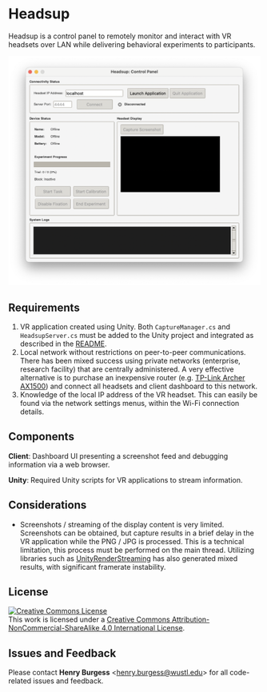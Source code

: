# Headsup

Headsup is a control panel to remotely monitor and interact with VR headsets over LAN while delivering behavioral experiments to participants.

![Headsup client dashboard](screenshot.png)

## Requirements

1. VR application created using Unity. Both `CaptureManager.cs` and `HeadsupServer.cs` must be added to the Unity project and integrated as described in the [README](unity/README.md).
2. Local network without restrictions on peer-to-peer communications. There has been mixed success using private networks (enterprise, research facility) that are centrally administered. A very effective alternative is to purchase an inexpensive router (e.g. [TP-Link Archer AX1500](https://www.tp-link.com/us/home-networking/wifi-router/archer-ax1500/)) and connect all headsets and client dashboard to this network.
3. Knowledge of the local IP address of the VR headset. This can easily be found via the network settings menus, within the Wi-Fi connection details.

## Components

**Client**: Dashboard UI presenting a screenshot feed and debugging information via a web browser.

**Unity**: Required Unity scripts for VR applications to stream information.

## Considerations

* Screenshots / streaming of the display content is very limited. Screenshots can be obtained, but capture results in a brief delay in the VR application while the PNG / JPG is processed. This is a technical limitation, this process must be performed on the main thread. Utilizing libraries such as [UnityRenderStreaming](https://github.com/Unity-Technologies/UnityRenderStreaming) has also generated mixed results, with significant framerate instability.

## License

<!-- CC BY-NC-SA 4.0 License -->
<a rel="license" href="http://creativecommons.org/licenses/by-nc-sa/4.0/">
  <img alt="Creative Commons License" style="border-width:0" src="https://i.creativecommons.org/l/by-nc-sa/4.0/88x31.png" />
</a>
<br />
This work is licensed under a <a rel="license" href="http://creativecommons.org/licenses/by-nc-sa/4.0/">Creative Commons Attribution-NonCommercial-ShareAlike 4.0 International License</a>.

## Issues and Feedback

Please contact **Henry Burgess** <[henry.burgess@wustl.edu](mailto:henry.burgess@wustl.edu)> for all code-related issues and feedback.

